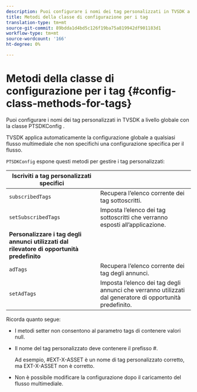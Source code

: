 ```yaml
---
description: Puoi configurare i nomi dei tag personalizzati in TVSDK a livello globale con la classe PTSDKConfig .
title: Metodi della classe di configurazione per i tag
translation-type: tm+mt
source-git-commit: 89bdda1d4bd5c126f19ba75a819942df901183d1
workflow-type: tm+mt
source-wordcount: '166'
ht-degree: 0%

---
```



# Metodi della classe di configurazione per i tag {#config-class-methods-for-tags}

Puoi configurare i nomi dei tag personalizzati in TVSDK a livello globale con la classe PTSDKConfig .

TVSDK applica automaticamente la configurazione globale a qualsiasi flusso multimediale che non specifichi una configurazione specifica per il flusso.

`PTSDKConfig` espone questi metodi per gestire i tag personalizzati:

| **Iscriviti a tag personalizzati specifici** |  |
|---|---|
| `subscribedTags` | Recupera l’elenco corrente dei tag sottoscritti. |
| `setSubscribedTags` | Imposta l’elenco dei tag sottoscritti che verranno esposti all’applicazione. |
| **Personalizzare i tag degli annunci utilizzati dal rilevatore di opportunità predefinito** |
| `adTags` | Recupera l’elenco corrente dei tag degli annunci. |
| `setAdTags` | Imposta l’elenco dei tag degli annunci che verranno utilizzati dal generatore di opportunità predefinito. |


Ricorda quanto segue:

* I metodi setter non consentono al parametro tags di contenere valori null.
* Il nome del tag personalizzato deve contenere il prefisso #.

   Ad esempio, #EXT-X-ASSET è un nome di tag personalizzato corretto, ma EXT-X-ASSET non è corretto.
* Non è possibile modificare la configurazione dopo il caricamento del flusso multimediale.